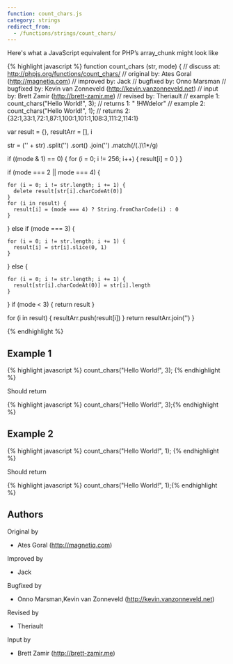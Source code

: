 ```yaml
---
function: count_chars.js
category: strings
redirect_from:
  - /functions/strings/count_chars/
---
```


<!-- WARNING! This file is auto generated by `npm run web:inject`, do not edit by hand -->

Here's what a JavaScript equivalent for PHP’s array_chunk might look like

{% highlight javascript %}
function count_chars (str, mode) {
  //  discuss at: http://phpjs.org/functions/count_chars/
  // original by: Ates Goral (http://magnetiq.com)
  // improved by: Jack
  // bugfixed by: Onno Marsman
  // bugfixed by: Kevin van Zonneveld (http://kevin.vanzonneveld.net)
  //    input by: Brett Zamir (http://brett-zamir.me)
  //  revised by: Theriault
  //   example 1: count_chars("Hello World!", 3);
  //   returns 1: " !HWdelor"
  //   example 2: count_chars("Hello World!", 1);
  //   returns 2: {32:1,33:1,72:1,87:1,100:1,101:1,108:3,111:2,114:1}

  var result = {},
    resultArr = [],
    i

  str = ('' + str)
    .split('')
    .sort()
    .join('')
    .match(/(.)\1*/g)

  if ((mode & 1) == 0) {
    for (i = 0; i != 256; i++) {
      result[i] = 0
    }
  }

  if (mode === 2 || mode === 4) {

    for (i = 0; i != str.length; i += 1) {
      delete result[str[i].charCodeAt(0)]
    }
    for (i in result) {
      result[i] = (mode === 4) ? String.fromCharCode(i) : 0
    }

  } else if (mode === 3) {

    for (i = 0; i != str.length; i += 1) {
      result[i] = str[i].slice(0, 1)
    }

  } else {

    for (i = 0; i != str.length; i += 1) {
      result[str[i].charCodeAt(0)] = str[i].length
    }

  }
  if (mode < 3) {
    return result
  }

  for (i in result) {
    resultArr.push(result[i])
  }
  return resultArr.join('')
}

{% endhighlight %}

## Example 1

{% highlight javascript %}
count_chars("Hello World!", 3);
{% endhighlight %}

Should return

{% highlight javascript %}
count_chars("Hello World!", 3);{% endhighlight %}

## Example 2

{% highlight javascript %}
count_chars("Hello World!", 1);
{% endhighlight %}

Should return

{% highlight javascript %}
count_chars("Hello World!", 1);{% endhighlight %}


## Authors


Original by

- Ates Goral (http://magnetiq.com)


Improved by

- Jack


Bugfixed by

- Onno Marsman,Kevin van Zonneveld (http://kevin.vanzonneveld.net)


Revised by

- Theriault


Input by

- Brett Zamir (http://brett-zamir.me)

